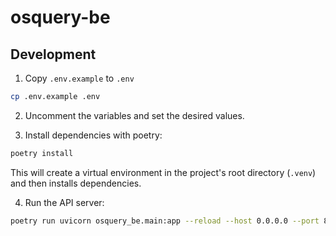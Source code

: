 # osquery-be

## Development

1. Copy `.env.example` to `.env`

```sh
cp .env.example .env
```

2. Uncomment the variables and set the desired values.

3. Install dependencies with poetry:

```sh
poetry install
```

This will create a virtual environment in the project's root directory (`.venv`) and then installs dependencies.

4. Run the API server:

```sh
poetry run uvicorn osquery_be.main:app --reload --host 0.0.0.0 --port 8008 --log-level debug
```
